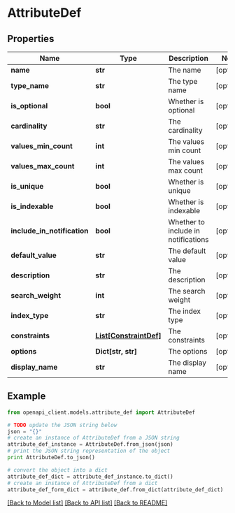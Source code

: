 # AttributeDef


## Properties
Name | Type | Description | Notes
------------ | ------------- | ------------- | -------------
**name** | **str** | The name | [optional] 
**type_name** | **str** | The type name | [optional] 
**is_optional** | **bool** | Whether is optional | [optional] 
**cardinality** | **str** | The cardinality | [optional] 
**values_min_count** | **int** | The values min count | [optional] 
**values_max_count** | **int** | The values max count | [optional] 
**is_unique** | **bool** | Whether is unique | [optional] 
**is_indexable** | **bool** | Whether is indexable | [optional] 
**include_in_notification** | **bool** | Whether to include in notifications | [optional] 
**default_value** | **str** | The default value | [optional] 
**description** | **str** | The description | [optional] 
**search_weight** | **int** | The search weight | [optional] 
**index_type** | **str** | The index type | [optional] 
**constraints** | [**List[ConstraintDef]**](ConstraintDef.md) | The constraints | [optional] 
**options** | **Dict[str, str]** | The options | [optional] 
**display_name** | **str** | The display name | [optional] 

## Example

```python
from openapi_client.models.attribute_def import AttributeDef

# TODO update the JSON string below
json = "{}"
# create an instance of AttributeDef from a JSON string
attribute_def_instance = AttributeDef.from_json(json)
# print the JSON string representation of the object
print AttributeDef.to_json()

# convert the object into a dict
attribute_def_dict = attribute_def_instance.to_dict()
# create an instance of AttributeDef from a dict
attribute_def_form_dict = attribute_def.from_dict(attribute_def_dict)
```
[[Back to Model list]](../ccloud/README.md#documentation-for-models) [[Back to API list]](../ccloud/README.md#documentation-for-api-endpoints) [[Back to README]](../ccloud/README.md)


